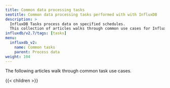 ```yaml
---
title: Common data processing tasks
seotitle: Common data processing tasks performed with with InfluxDB
description: >
  InfluxDB Tasks process data on specified schedules.
  This collection of articles walks through common use cases for InfluxDB tasks.
influxdb/v2.7/tags: [tasks]
menu:
  influxdb_v2:
    name: Common tasks
    parent: Process data
weight: 104
---
```


The following articles walk through common task use cases.

{{< children >}}
